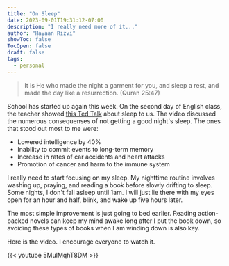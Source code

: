 ```yaml
---
title: "On Sleep"
date: 2023-09-01T19:31:12-07:00
description: "I really need more of it..."
author: "Hayaan Rizvi"
showToc: false
TocOpen: false
draft: false
tags:
  - personal
---
```


> It is He who made the night a garment for you, and sleep a rest, and made the day like a resurrection. (Quran 25:47)

School has started up again this week. On the second day of English class, the teacher showed [this Ted Talk](https://www.youtube.com/watch?v=5MuIMqhT8DM) about sleep to us. The video discussed the numerous consequenses of not getting a good night's sleep. The ones that stood out most to me were:

- Lowered intelligence by 40%
- Inability to commit events to long-term memory
- Increase in rates of car accidents and heart attacks
- Promotion of cancer and harm to the immune system

I really need to start focusing on my sleep. My nighttime routine involves washing up, praying, and reading a book before slowly drifting to sleep. Some nights, I don't fall asleep until 1am. I will just lie there with my eyes open for an hour and half, blink, and wake up five hours later.

The most simple improvement is just going to bed earlier. Reading action-packed novels can keep my mind awake long after I put the book down, so avoiding these types of books when I am winding down is also key.

Here is the video. I encourage everyone to watch it.

{{< youtube 5MuIMqhT8DM >}}